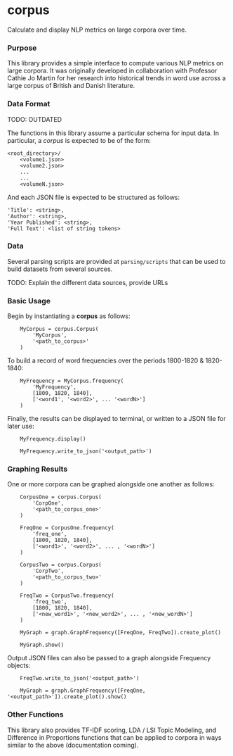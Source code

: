 # corpus

Calculate and display NLP metrics on large corpora over time. 

### Purpose

This library provides a simple interface to compute various NLP metrics on large corpora. It was originally
developed in collaboration with Professor Cathie Jo Martin for her research into historical trends in word
use across a large corpus of British and Danish literature. 

### Data Format

TODO: OUTDATED

The functions in this library assume a particular schema for input data. In particular, a _corpus_ is expected
to be of the form:

```$xslt
<root_directory>/
    <volume1.json>
    <volume2.json>
    ...
    ...
    <volumeN.json>
```

And each JSON file is expected to be structured as follows:

```$xslt
'Title': <string>,
'Author': <string>,
'Year Published': <string>,
'Full Text': <list of string tokens>
```

### Data

Several parsing scripts are provided at `parsing/scripts` that can be used to build datasets from
several sources. 

TODO: Explain the different data sources, provide URLs

### Basic Usage

Begin by instantiating a **corpus** as follows:

```
    MyCorpus = corpus.Corpus(
        'MyCorpus',
        '<path_to_corpus>'
    )
```

To build a record of word frequencies over the periods 1800-1820 & 1820-1840:
```
    MyFrequency = MyCorpus.frequency(
        'MyFrequency',
        [1800, 1820, 1840],
        ['<word1', '<word2>', ... '<wordN>']
    )
```

Finally, the results can be displayed to terminal, or written to a JSON file for later use: 

```
    MyFrequency.display()
    
    MyFrequency.write_to_json('<output_path>')
```


### Graphing Results

One or more corpora can be graphed alongside one another as follows:

```
    CorpusOne = corpus.Corpus(
        'CorpOne',
        '<path_to_corpus_one>'
    )
    
    FreqOne = CorpusOne.frequency(
        'freq_one',
        [1800, 1820, 1840],
        ['<word1>', '<word2>', ... , '<wordN>']
    )
    
    CorpusTwo = corpus.Corpus(
        'CorpTwo',
        '<path_to_corpus_two>'
    )
    
    FreqTwo = CorpusTwo.frequency(
        'freq_two',
        [1800, 1820, 1840],
        ['<new_word1>', '<new_word2>', ... , '<new_wordN>']
    )
    
    MyGraph = graph.GraphFrequency([FreqOne, FreqTwo]).create_plot()
    
    MyGraph.show()
```

Output JSON files can also be passed to a graph alongside Frequency objects:

```
    FreqTwo.write_to_json('<output_path>')

    MyGraph = graph.GraphFrequency([FreqOne, '<output_path>']).create_plot().show()
```

### Other Functions

This library also provides TF-IDF scoring, LDA / LSI Topic Modeling, and Difference in Proportions functions that can
be applied to corpora in ways similar to the above (documentation coming). 